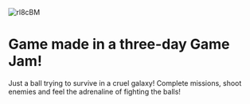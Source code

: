 ![rl8cBM](https://github.com/brunolelis/FullTmeGameDev_JAM/assets/69200014/b9721b40-a011-4e88-a423-79f55069b257)
# Game made in a three-day Game Jam!

Just a ball trying to survive in a cruel galaxy!
Complete missions, shoot enemies and feel the adrenaline of fighting the balls!
